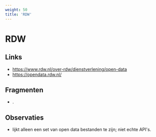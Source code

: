 ```yaml
---
weight: 50
title: 'RDW'
---
```


# RDW

## Links
- https://www.rdw.nl/over-rdw/dienstverlening/open-data
- https://opendata.rdw.nl/

## Fragmenten
- .

## Observaties
- lijkt alleen een set van open data bestanden te zijn; niet echte API's.
